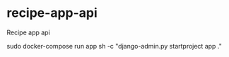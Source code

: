 # recipe-app-api
Recipe app api

sudo docker-compose run app sh -c "django-admin.py startproject app ."